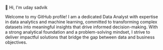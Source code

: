 
👋 Hi, I'm uday sadvik

Welcome to my GitHub profile! I am a dedicated Data Analyst with expertise in data analytics and machine learning, committed to transforming complex datasets into meaningful insights that drive informed decision-making. With a strong analytical foundation and a problem-solving mindset, I strive to deliver impactful solutions that bridge the gap between data and business objectives.
